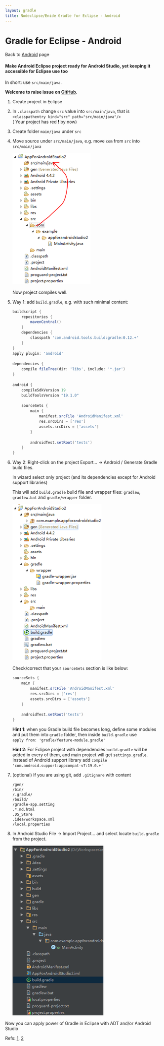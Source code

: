 ```yaml
---
layout: gradle
title: Nodeclipse/Enide Gradle for Eclipse - Android
---
```


# Gradle for Eclipse - Android

<p></p>

Back to [Android](./) page

#### Make Android Eclipse project ready for Android Studio, yet keeping it accessible for Eclipse use too

In short: use `src/main/java`.

**Welcome to raise issue on [GitHub](https://github.com/Nodeclipse/nodeclipse-1/issues).**



1. Create project in Eclipse
2. In `.classpath` change `src` value into `src/main/java`, that is  
`<classpathentry kind="src" path="src/main/java"/>`  
 ( Your project has red **!** by now)
3. Create folder `main/java` under `src`
4. Move source under `src/main/java`, e.g. move `com` from `src` into `src/main/java` 

	![](make-ready-4.PNG)

	Now project compiles well.

5. Way 1: add `build.gradle`, e.g. with such minimal content:

	```groovy
	buildscript {
	    repositories {
	        mavenCentral()
	    }
	    dependencies {
	        classpath 'com.android.tools.build:gradle:0.12.+'
	    }
	}
	apply plugin: 'android'
	
	dependencies {
	    compile fileTree(dir: 'libs', include: '*.jar')
	}
	
	android {
	    compileSdkVersion 19
	    buildToolsVersion "19.1.0"
	
	    sourceSets {
	        main {
	            manifest.srcFile 'AndroidManifest.xml'
	            res.srcDirs = ['res']
	            assets.srcDirs = ['assets']
	        }
	
	        androidTest.setRoot('tests')
	    }
	}
	```	

5. Way 2: Right-click on the project Export... -> Android / Generate Gradle build files.

	In wizard select only project (and its dependencies except for Android support libraries)
	
	This will add `build.gradle` build file and wrapper files: `gradlew`, `gradlew.bat` and `gradle/wrapper` folder.
	
	![](make-ready-5.PNG)
	
	Check/correct that your `sourceSets` section is like below:
	
	```groovy	
    sourceSets {
        main {
            manifest.srcFile 'AndroidManifest.xml'
            res.srcDirs = ['res']
            assets.srcDirs = ['assets']
        }

        androidTest.setRoot('tests')
    }
    ```
	
	**Hint 1**: when you Gradle build file becomes long, define some modules and put them into `gradle` folder,
	then inside `build.gradle` use  
	`apply from: 'gradle/feature-module.gradle'`
	
	**Hint 2**: For Eclipse project with dependencies `build.gradle` will be added in every of them,
	and main project will get `settings.gradle`. Instead of Android support library
	add `compile 'com.android.support:appcompat-v7:19.0.+'`
	
6. (optional) If you are using git, add `.gitignore` with content 	
	
	``` 
	/gen/
	/bin/
	/.gradle/
	/build/
	/gradle-app.setting	
	.*.md.html	
	.DS_Store
	.idea/workspace.xml
	/local.properties
	```

7. In Android Studio File -> Import Project... and select locate `build.gradle` from the project. 

	![](make-ready-7.PNG)

	
Now you can apply power of Gradle in Eclipse with ADT and/or Android Studio

Refs: [1](http://developer.android.com/sdk/installing/migrate.html), [2](http://tools.android.com/tech-docs/new-build-system)

<!-- 
and use feature like 
-->	 